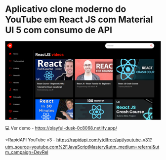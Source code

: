 # Aplicativo clone moderno do YouTube em React JS com Material UI 5 com consumo de API

![alt text](https://github.com/waltodd/youtube-clone/blob/main/public/assets/image.png?raw=true)

💻 Ver demo - https://playful-dusk-0c8068.netlify.app/


⭐RapidAPI YouTube v3 - https://rapidapi.com/ytdlfree/api/youtube-v31?utm_source=youtube.com%2FJavaScriptMastery&utm_medium=referral&utm_campaign=DevRel 
